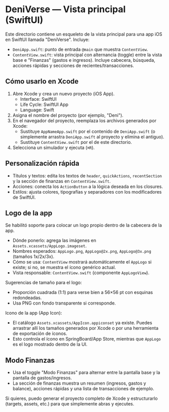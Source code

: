 # DeniVerse — Vista principal (SwiftUI)

Este directorio contiene un esqueleto de la vista principal para una app iOS en SwiftUI llamada "DeniVerse". Incluye:

- `DeniApp.swift`: punto de entrada `@main` que muestra `ContentView`.
- `ContentView.swift`: vista principal con alternancia (toggle) entre la vista base e "Finanzas" (gastos e ingresos). Incluye cabecera, búsqueda, acciones rápidas y secciones de recientes/transacciones.

## Cómo usarlo en Xcode

1. Abre Xcode y crea un nuevo proyecto (iOS App).
   - Interface: SwiftUI
   - Life Cycle: SwiftUI App
   - Language: Swift
2. Asigna el nombre del proyecto (por ejemplo, "Deni").
3. En el navegador del proyecto, reemplaza los archivos generados por Xcode:
   - Sustituye `AppNameApp.swift` por el contenido de `DeniApp.swift` (o simplemente arrastra `DeniApp.swift` al proyecto y elimina el antiguo).
   - Sustituye `ContentView.swift` por el de este directorio.
4. Selecciona un simulador y ejecuta (`⌘R`).

## Personalización rápida

- Títulos y textos: edita los textos de `header`, `quickActions`, `recentSection` y la sección de finanzas en `ContentView.swift`.
- Acciones: conecta los `ActionButton` a la lógica deseada en los closures.
- Estilos: ajusta colores, tipografías y separadores con los modificadores de SwiftUI.

## Logo de la app

Se habilitó soporte para colocar un logo propio dentro de la cabecera de la app.

- Dónde ponerlo: agrega las imágenes en `Assets.xcassets/AppLogo.imageset`.
- Nombres esperados: `AppLogo.png`, `AppLogo@2x.png`, `AppLogo@3x.png` (tamaños 1x/2x/3x).
- Cómo se usa: `ContentView` mostrará automáticamente el `AppLogo` si existe; si no, se muestra el ícono genérico actual.
- Vista responsable: `ContentView.swift` (componente `AppLogoView`).

Sugerencias de tamaño para el logo:
- Proporción cuadrada (1:1) para verse bien a 56×56 pt con esquinas redondeadas.
- Usa PNG con fondo transparente si corresponde.

Icono de la app (App Icon):
- El catálogo `Assets.xcassets/AppIcon.appiconset` ya existe. Puedes arrastrar allí los tamaños generados por Xcode o por una herramienta de exportación de íconos.
- Esto controla el ícono en SpringBoard/App Store, mientras que `AppLogo` es el logo mostrado dentro de la UI.

## Modo Finanzas

- Usa el toggle "Modo Finanzas" para alternar entre la pantalla base y la pantalla de gastos/ingresos.
- La sección de finanzas muestra un resumen (ingresos, gastos y balance), acciones rápidas y una lista de transacciones de ejemplo.

Si quieres, puedo generar el proyecto completo de Xcode y estructurarlo (targets, assets, etc.) para que simplemente abras y ejecutes.
